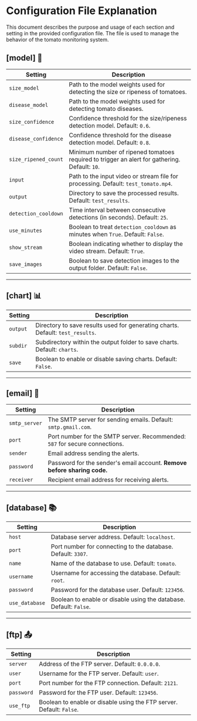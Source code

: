 # Configuration File Explanation

This document describes the purpose and usage of each section and setting in the provided configuration file. The file is used to manage the behavior of the tomato monitoring system.

## **[model]** 👾
| Setting               | Description                                                                                   |
|-----------------------|-----------------------------------------------------------------------------------------------|
| `size_model`          | Path to the model weights used for detecting the size or ripeness of tomatoes.                |
| `disease_model`       | Path to the model weights used for detecting tomato diseases.                                 |
| `size_confidence`     | Confidence threshold for the size/ripeness detection model. Default: `0.6`.                   |
| `disease_confidence`  | Confidence threshold for the disease detection model. Default: `0.8`.                         |
| `size_ripened_count`  | Minimum number of ripened tomatoes required to trigger an alert for gathering. Default: `10`. |
| `input`               | Path to the input video or stream file for processing. Default: `test_tomato.mp4`.            |
| `output`              | Directory to save the processed results. Default: `test_results`.                             |
| `detection_cooldown`  | Time interval between consecutive detections (in seconds). Default: `25`.                     |
| `use_minutes`         | Boolean to treat `detection_cooldown` as minutes when `True`. Default: `False`.               |
| `show_stream`         | Boolean indicating whether to display the video stream. Default: `True`.                      |
| `save_images`         | Boolean to save detection images to the output folder. Default: `False`.                      |

---

## **[chart]** 📊
| Setting     | Description                                                                 |
|-------------|-----------------------------------------------------------------------------|
| `output`    | Directory to save results used for generating charts. Default: `test_results`. |
| `subdir`    | Subdirectory within the output folder to save charts. Default: `charts`.    |
| `save`      | Boolean to enable or disable saving charts. Default: `False`.               |

---

## **[email]** 📧
| Setting      | Description                                                                 |
|--------------|-----------------------------------------------------------------------------|
| `smtp_server`| The SMTP server for sending emails. Default: `smtp.gmail.com`.              |
| `port`       | Port number for the SMTP server. Recommended: `587` for secure connections. |
| `sender`     | Email address sending the alerts.                                           |
| `password`   | Password for the sender's email account. **Remove before sharing code.**    |
| `receiver`   | Recipient email address for receiving alerts.                               |

---

##  **[database]** 📚
| Setting      | Description                                                                 |
|--------------|-----------------------------------------------------------------------------|
| `host`       | Database server address. Default: `localhost`.                              |
| `port`       | Port number for connecting to the database. Default: `3307`.                |
| `name`       | Name of the database to use. Default: `tomato`.                             |
| `username`   | Username for accessing the database. Default: `root`.                       |
| `password`   | Password for the database user. Default: `123456`.                          |
| `use_database`| Boolean to enable or disable using the database. Default: `False`.         |

---

## **[ftp]** 📤
| Setting     | Description                                                                 |
|-------------|-----------------------------------------------------------------------------|
| `server`    | Address of the FTP server. Default: `0.0.0.0`.                              |
| `user`      | Username for the FTP server. Default: `user`.                               |
| `port`      | Port number for the FTP connection. Default: `2121`.                        |
| `password`  | Password for the FTP user. Default: `123456`.                               |
| `use_ftp`   | Boolean to enable or disable using the FTP server. Default: `False`.        |
